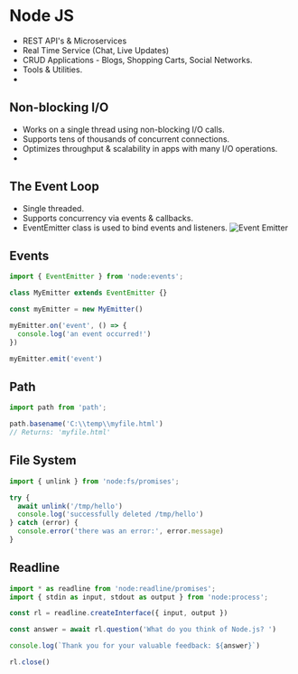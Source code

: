 # Node JS
 - REST API's & Microservices
 - Real Time Service (Chat, Live Updates)
 - CRUD Applications - Blogs, Shopping Carts, Social Networks.
 - Tools & Utilities.
 - 
## Non-blocking I/O
 - Works on a single thread using non-blocking I/O calls.
 - Supports tens of thousands of concurrent connections.
 - Optimizes throughput & scalability in apps with many I/O operations.
 - 
## The Event Loop
 - Single threaded.
 - Supports concurrency via events & callbacks.
 - EventEmitter class is used to bind events and listeners.
![Event Emitter](https://qph.cf2.quoracdn.net/main-qimg-f163cab2ec436d8963c62a070b20464e-pjlq)

## Events
```ts
import { EventEmitter } from 'node:events';

class MyEmitter extends EventEmitter {}

const myEmitter = new MyEmitter()

myEmitter.on('event', () => {
  console.log('an event occurred!')
})

myEmitter.emit('event')
```

## Path
```ts
import path from 'path';

path.basename('C:\\temp\\myfile.html')
// Returns: 'myfile.html' 
```

## File System
```ts
import { unlink } from 'node:fs/promises';

try {
  await unlink('/tmp/hello')
  console.log('successfully deleted /tmp/hello')
} catch (error) {
  console.error('there was an error:', error.message)
}
```

## Readline
```ts 
import * as readline from 'node:readline/promises';
import { stdin as input, stdout as output } from 'node:process';

const rl = readline.createInterface({ input, output })

const answer = await rl.question('What do you think of Node.js? ')

console.log(`Thank you for your valuable feedback: ${answer}`)

rl.close()
```
